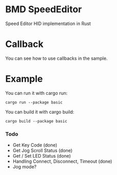 # BMD SpeedEditor
Speed Editor HID implementation in Rust

# Callback

You can see how to use callbacks in the sample.

# Example
You can run it with cargo run:
```
cargo run --package basic
```

You can build it with cargo build:
```
cargo build --package basic
```

### Todo
* Get Key Code (done)
* Get Jog Scroll Status (done)
* Get / Set LED Status (done)
* Handling Connect, Disconnect, Timeout (done)
* Jog mode?
